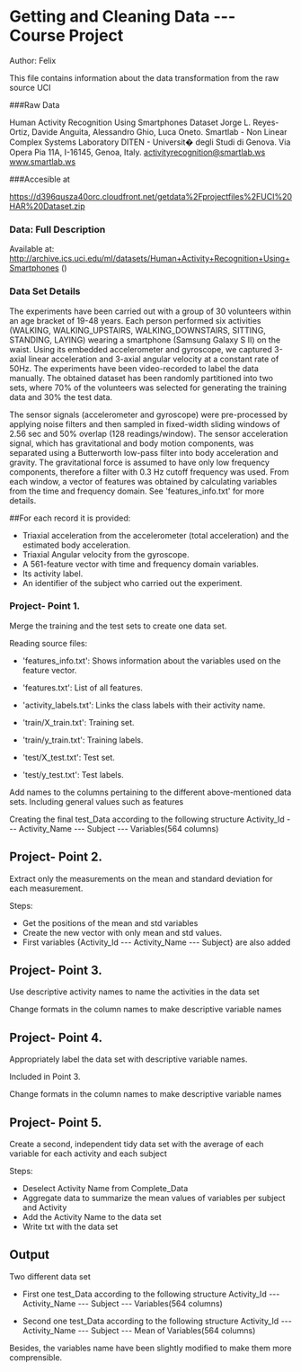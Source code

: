 Getting and Cleaning Data --- Course Project
========================================================

Author: Felix

This file contains information about the data transformation from the raw source UCI


###Raw Data


Human Activity Recognition Using Smartphones Dataset
Jorge L. Reyes-Ortiz, Davide Anguita, Alessandro Ghio, Luca Oneto.
Smartlab - Non Linear Complex Systems Laboratory
DITEN - Universit� degli Studi di Genova.
Via Opera Pia 11A, I-16145, Genoa, Italy.
activityrecognition@smartlab.ws
www.smartlab.ws

###Accesible at

https://d396qusza40orc.cloudfront.net/getdata%2Fprojectfiles%2FUCI%20HAR%20Dataset.zip

### Data: Full Description

Available at: http://archive.ics.uci.edu/ml/datasets/Human+Activity+Recognition+Using+Smartphones
()

### Data Set Details

The experiments have been carried out with a group of 30 volunteers within an age bracket of 19-48 years. Each person performed six activities (WALKING, WALKING_UPSTAIRS, WALKING_DOWNSTAIRS, SITTING, STANDING, LAYING) wearing a smartphone (Samsung Galaxy S II) on the waist. Using its embedded accelerometer and gyroscope, we captured 3-axial linear acceleration and 3-axial angular velocity at a constant rate of 50Hz. The experiments have been video-recorded to label the data manually. The obtained dataset has been randomly partitioned into two sets, where 70% of the volunteers was selected for generating the training data and 30% the test data. 

The sensor signals (accelerometer and gyroscope) were pre-processed by applying noise filters and then sampled in fixed-width sliding windows of 2.56 sec and 50% overlap (128 readings/window). The sensor acceleration signal, which has gravitational and body motion components, was separated using a Butterworth low-pass filter into body acceleration and gravity. The gravitational force is assumed to have only low frequency components, therefore a filter with 0.3 Hz cutoff frequency was used. From each window, a vector of features was obtained by calculating variables from the time and frequency domain. See 'features_info.txt' for more details. 

##For each record it is provided:

- Triaxial acceleration from the accelerometer (total acceleration) and the estimated body acceleration.
- Triaxial Angular velocity from the gyroscope. 
- A 561-feature vector with time and frequency domain variables. 
- Its activity label. 
- An identifier of the subject who carried out the experiment.


### Project- Point 1. 

Merge the training and the test sets to create one data set.

Reading source files:

- 'features_info.txt': Shows information about the variables used on the feature vector.

- 'features.txt': List of all features.

- 'activity_labels.txt': Links the class labels with their activity name.

- 'train/X_train.txt': Training set.

- 'train/y_train.txt': Training labels.

- 'test/X_test.txt': Test set.

- 'test/y_test.txt': Test labels.

Add names to the columns pertaining to the different above-mentioned data sets.
Including general values such as features


Creating the final test_Data according to the following structure
 Activity_Id ---  Activity_Name --- Subject --- Variables(564 columns) 


## Project- Point 2.

Extract only the measurements on the mean and standard deviation for each measurement. 

Steps: 
- Get the positions of the mean and std variables
- Create the new vector with only mean and std values.
- First variables {Activity_Id ---  Activity_Name --- Subject} are also added


## Project- Point 3. 

Use descriptive activity names to name the activities in the data set

Change formats in the column names to make descriptive variable names


## Project- Point 4.

Appropriately label the data set with descriptive variable names.

Included in Point 3.

Change formats in the column names to make descriptive variable names


## Project- Point 5.

Create a second, independent tidy data set with the average of each variable for each activity and each subject

Steps:
- Deselect Activity Name from Complete_Data
- Aggregate data to summarize the mean values of variables per subject and Activity
- Add the Activity Name to the data set 
- Write txt with the data set


## Output

Two different data set

- First one test_Data according to the following structure
  Activity_Id ---  Activity_Name --- Subject --- Variables(564 columns) 

- Second one test_Data according to the following structure
  Activity_Id ---  Activity_Name --- Subject --- Mean of Variables(564 columns) 

Besides, the variables name have been slightly modified to make them more comprensible.





